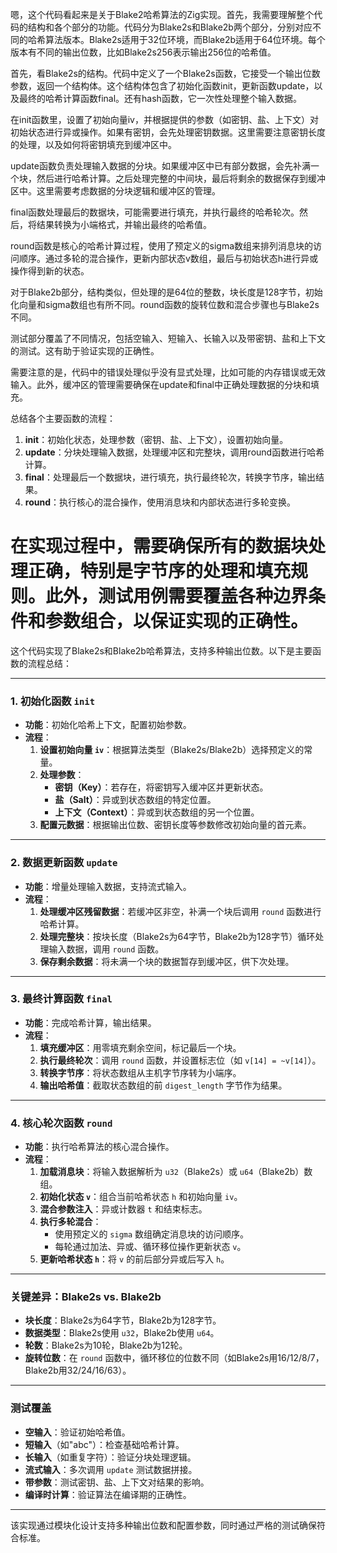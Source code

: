 嗯，这个代码看起来是关于Blake2哈希算法的Zig实现。首先，我需要理解整个代码的结构和各个部分的功能。代码分为Blake2s和Blake2b两个部分，分别对应不同的哈希算法版本。Blake2s适用于32位环境，而Blake2b适用于64位环境。每个版本有不同的输出位数，比如Blake2s256表示输出256位的哈希值。

首先，看Blake2s的结构。代码中定义了一个Blake2s函数，它接受一个输出位数参数，返回一个结构体。这个结构体包含了初始化函数init，更新函数update，以及最终的哈希计算函数final。还有hash函数，它一次性处理整个输入数据。

在init函数里，设置了初始向量iv，并根据提供的参数（如密钥、盐、上下文）对初始状态进行异或操作。如果有密钥，会先处理密钥数据。这里需要注意密钥长度的处理，以及如何将密钥填充到缓冲区中。

update函数负责处理输入数据的分块。如果缓冲区中已有部分数据，会先补满一个块，然后进行哈希计算。之后处理完整的中间块，最后将剩余的数据保存到缓冲区中。这里需要考虑数据的分块逻辑和缓冲区的管理。

final函数处理最后的数据块，可能需要进行填充，并执行最终的哈希轮次。然后，将结果转换为小端格式，并输出最终的哈希值。

round函数是核心的哈希计算过程，使用了预定义的sigma数组来排列消息块的访问顺序。通过多轮的混合操作，更新内部状态v数组，最后与初始状态h进行异或操作得到新的状态。

对于Blake2b部分，结构类似，但处理的是64位的整数，块长度是128字节，初始化向量和sigma数组也有所不同。round函数的旋转位数和混合步骤也与Blake2s不同。

测试部分覆盖了不同情况，包括空输入、短输入、长输入以及带密钥、盐和上下文的测试。这有助于验证实现的正确性。

需要注意的是，代码中的错误处理似乎没有显式处理，比如可能的内存错误或无效输入。此外，缓冲区的管理需要确保在update和final中正确处理数据的分块和填充。

总结各个主要函数的流程：
1. **init**：初始化状态，处理参数（密钥、盐、上下文），设置初始向量。
2. **update**：分块处理输入数据，处理缓冲区和完整块，调用round函数进行哈希计算。
3. **final**：处理最后一个数据块，进行填充，执行最终轮次，转换字节序，输出结果。
4. **round**：执行核心的混合操作，使用消息块和内部状态进行多轮变换。

在实现过程中，需要确保所有的数据块处理正确，特别是字节序的处理和填充规则。此外，测试用例需要覆盖各种边界条件和参数组合，以保证实现的正确性。
================================================
这个代码实现了Blake2s和Blake2b哈希算法，支持多种输出位数。以下是主要函数的流程总结：

---

### **1. 初始化函数 `init`**
- **功能**：初始化哈希上下文，配置初始参数。
- **流程**：
  1. **设置初始向量 `iv`**：根据算法类型（Blake2s/Blake2b）选择预定义的常量。
  2. **处理参数**：
     - **密钥（Key）**：若存在，将密钥写入缓冲区并更新状态。
     - **盐（Salt）**：异或到状态数组的特定位置。
     - **上下文（Context）**：异或到状态数组的另一个位置。
  3. **配置元数据**：根据输出位数、密钥长度等参数修改初始向量的首元素。

---

### **2. 数据更新函数 `update`**
- **功能**：增量处理输入数据，支持流式输入。
- **流程**：
  1. **处理缓冲区残留数据**：若缓冲区非空，补满一个块后调用 `round` 函数进行哈希计算。
  2. **处理完整块**：按块长度（Blake2s为64字节，Blake2b为128字节）循环处理输入数据，调用 `round` 函数。
  3. **保存剩余数据**：将未满一个块的数据暂存到缓冲区，供下次处理。

---

### **3. 最终计算函数 `final`**
- **功能**：完成哈希计算，输出结果。
- **流程**：
  1. **填充缓冲区**：用零填充剩余空间，标记最后一个块。
  2. **执行最终轮次**：调用 `round` 函数，并设置标志位（如 `v[14] = ~v[14]`）。
  3. **转换字节序**：将状态数组从主机字节序转为小端序。
  4. **输出哈希值**：截取状态数组的前 `digest_length` 字节作为结果。

---

### **4. 核心轮次函数 `round`**
- **功能**：执行哈希算法的核心混合操作。
- **流程**：
  1. **加载消息块**：将输入数据解析为 `u32`（Blake2s）或 `u64`（Blake2b）数组。
  2. **初始化状态 `v`**：组合当前哈希状态 `h` 和初始向量 `iv`。
  3. **混合参数注入**：异或计数器 `t` 和结束标志。
  4. **执行多轮混合**：
     - 使用预定义的 `sigma` 数组确定消息块的访问顺序。
     - 每轮通过加法、异或、循环移位操作更新状态 `v`。
  5. **更新哈希状态 `h`**：将 `v` 的前后部分异或后写入 `h`。

---

### **关键差异：Blake2s vs. Blake2b**
- **块长度**：Blake2s为64字节，Blake2b为128字节。
- **数据类型**：Blake2s使用 `u32`，Blake2b使用 `u64`。
- **轮数**：Blake2s为10轮，Blake2b为12轮。
- **旋转位数**：在 `round` 函数中，循环移位的位数不同（如Blake2s用16/12/8/7，Blake2b用32/24/16/63）。

---

### **测试覆盖**
- **空输入**：验证初始哈希值。
- **短输入**（如"abc"）：检查基础哈希计算。
- **长输入**（如重复字符）：验证分块处理逻辑。
- **流式输入**：多次调用 `update` 测试数据拼接。
- **带参数**：测试密钥、盐、上下文对结果的影响。
- **编译时计算**：验证算法在编译期的正确性。

---

该实现通过模块化设计支持多种输出位数和配置参数，同时通过严格的测试确保符合标准。